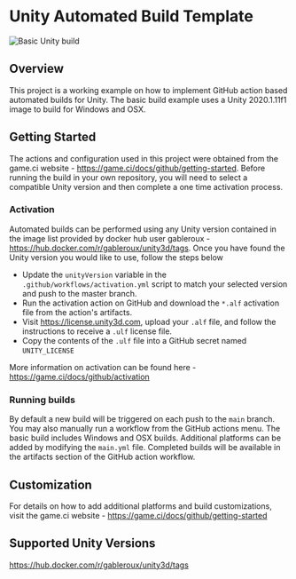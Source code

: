 # Unity Automated Build Template
![Basic Unity build](https://github.com/braustin20/unity-auto-build/workflows/Basic%20Unity%20build/badge.svg)
## Overview
This project is a working example on how to implement GitHub action based automated builds for Unity.
The basic build example uses a Unity 2020.1.11f1 image to build for Windows and OSX.

## Getting Started
The actions and configuration used in this project were obtained from the game.ci website - https://game.ci/docs/github/getting-started.
Before running the build in your own repository, you will need to select a compatible Unity version and then complete a one time activation process.

### Activation
Automated builds can be performed using any Unity version contained in the image list provided by docker hub user gableroux - https://hub.docker.com/r/gableroux/unity3d/tags.
Once you have found the Unity version you would like to use, follow the steps below
- Update the `unityVersion` variable in the `.github/workflows/activation.yml` script to match your selected version and push to the master branch.
- Run the activation action on GitHub and download the `*.alf` activation file from the action's artifacts.
- Visit https://license.unity3d.com, upload your `.alf` file, and follow the instructions to receive a `.ulf` license file.
- Copy the contents of the `.ulf` file into a GitHub secret named `UNITY_LICENSE`

More information on activation can be found here - https://game.ci/docs/github/activation

### Running builds
By default a new build will be triggered on each push to the `main` branch. You may also manually run a workflow from the GitHub actions menu.
The basic build includes Windows and OSX builds. Additional platforms can be added by modifying the `main.yml` file.
Completed builds will be available in the artifacts section of the GitHub action workflow.

## Customization
For details on how to add additional platforms and build customizations, visit the game.ci website - https://game.ci/docs/github/getting-started

## Supported Unity Versions
https://hub.docker.com/r/gableroux/unity3d/tags
